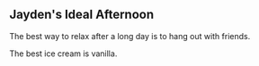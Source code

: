 ## Jayden's Ideal Afternoon

The best way to relax after a long day is to hang out with friends.

The best ice cream is vanilla.



